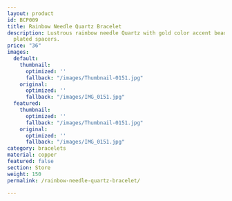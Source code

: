 ```yaml
---
layout: product
id: BCP009
title: Rainbow Needle Quartz Bracelet
description: Lustrous rainbow needle Quartz with gold color accent bead and copper
  plated spacers.
price: "36"
images:
  default:
    thumbnail:
      optimized: ''
      fallback: "/images/Thumbnail-0151.jpg"
    original:
      optimized: ''
      fallback: "/images/IMG_0151.jpg"
  featured:
    thumbnail:
      optimized: ''
      fallback: "/images/Thumbnail-0151.jpg"
    original:
      optimized: ''
      fallback: "/images/IMG_0151.jpg"
category: bracelets
material: copper
featured: false
section: Store
weight: 150
permalink: /rainbow-needle-quartz-bracelet/

---
```

